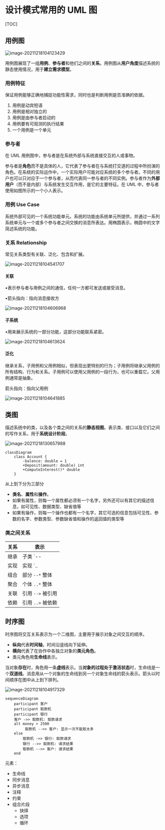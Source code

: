 # 设计模式常用的 UML 图

[TOC]

## 用例图

![image-20211218104123429](media/mainly_used_UMLs/image-20211218104123429.png)

用例图展现了一组**用例**、**参与者**和他们之间的**关系**。用例图从**用户角度**描述系统的静态使用情况，用于**建立需求模型**。

### 用例特征

保证用例能够正确地捕捉功能性需求，同时也是判断用例是否准确的依据。

1. 用例是动宾短语
2. 用例是相对独立的
2. 用例是由参与者启动的
2. 用例要有可观测的执行结果
2. 一个用例是一个单元

### 参与者

在 UML 用例图中，参与者是在系统外部与系统直接交互的人或事物。

参与者是**角色**而不是具体的人，它代表了参与者在与系统打交道的过程中所扮演的角色。在系统的实际运作中，一个实际用户可能对应系统的多个参与者。不同的用户也可以只对应于一个参与者，从而代表同一参与者的不同实例。参与者作为**外部用户**（而不是内部）与系统发生交互作用，是它的主要特征。在 UML 中，参与者使用如图所示的一个小人表示。

### 用例 Use Case

系统外部可见的一个系统功能单元。系统的功能由系统单元所提供，并通过一系列系统单元与一个或多个参与者之间交换的消息所表达。用椭圆表示，椭圆中的文字简述系统的功能。

### 关系 Relationship

常见关系类型有关联、泛化、包含和扩展。

![image-20211218104541707](media/mainly_used_UMLs/image-20211218104541707.png)

#### 关联

•表示参与者与用例之间的通信，任何一方都可发送或接受消息。

•箭头指向：指向消息接收方

![image-20211218104606968](media/mainly_used_UMLs/image-20211218104606968.png)

#### 子系统

•用来展示系统的一部分功能，这部分功能联系紧密。

![image-20211218104613624](media/mainly_used_UMLs/image-20211218104613624.png)

#### 泛化

继承关系，子用例和父用例相似，但表现出更特别的行为；子用例将继承父用例的所有结构、行为和关系。子用例可以使用父用例的一段行为，也可以重载它。父用例通常是抽象。

箭头指向：指向父用例

![image-20211218104641885](media/mainly_used_UMLs/image-20211218104641885.png)

## 类图

描述系统中的类，以及各个类之间的关系的**静态视图**。表示类、接口以及它们之间的写作关系，用于**系统设计阶段**。

![image-20211218130657988](media/mainly_used_UMLs/image-20211218130657988.png)

```mermaid
classDiagram
	class Account {
		-balence: double = 1
		+Deposit(amount: double) int
		+ComputeInterest()* double
	}
```

从上到下分为三部分

- **类名**、**属性**和**操作**。
- 如果有属性，则每一个属性都必须有一个名字，另外还可以有其它的描述信息，如可见性、数据类型、缺省值等
- 如果有操作，则每一个操作也都有一个名字，其它可选的信息包括可见性、参数的名字、参数类型、参数缺省值和操作的返回值的类型等

### 类之间关系

| 关系 | 表示              |
| ---- | ----------------- |
| 继承 | 子类 `--|>` 父类  |
| 实现 | 实现 `..|>` 抽象  |
| 组合 | 部分 `--*` 整体   |
| 聚合 | 个体 `..*` 整体   |
| 关联 | 引用 `-->` 被引用 |
| 依赖 | 引用 `..>` 被依赖 |

## 时序图

时序图将交互关系表示为一个二维图，主要用于展示对象之间交互的顺序。

- **纵向**代表**时间轴**，时间沿竖线向下延伸。
- **横向**代表了在协作中各独立对象的**类元角色**。
- 类元角色用**生命线**表示。

当对象**存在**时，角色用一条**虚线**表示。当**对象的过程处于激活状态**时，生命线是一个**双道线**。消息用从一个对象的生命线到另一个对象生命线的箭头表示。箭头以时间顺序在图中从上到下排列。

![image-20211218104917329](media/mainly_used_UMLs/image-20211218104917329.png)

```mermaid
sequenceDiagram
	participant 客户
	participant 取款机
	participant 银行
	客户 ->> 取款机: 取款请求
	alt money > 2500
		 取款机 -->> 客户: 显示一次不能取太多
	else
		取款机 ->> 银行: 取款请求
		银行 -->> 取款机: 请求结果
		取款机 -->> 客户: 请求结果
	end
```

元素：

- 生命线
- 同步消息
- 异步消息
- 注释
- 约束
- 组合片段
  - 抉择
  - 选项
  - 循环
